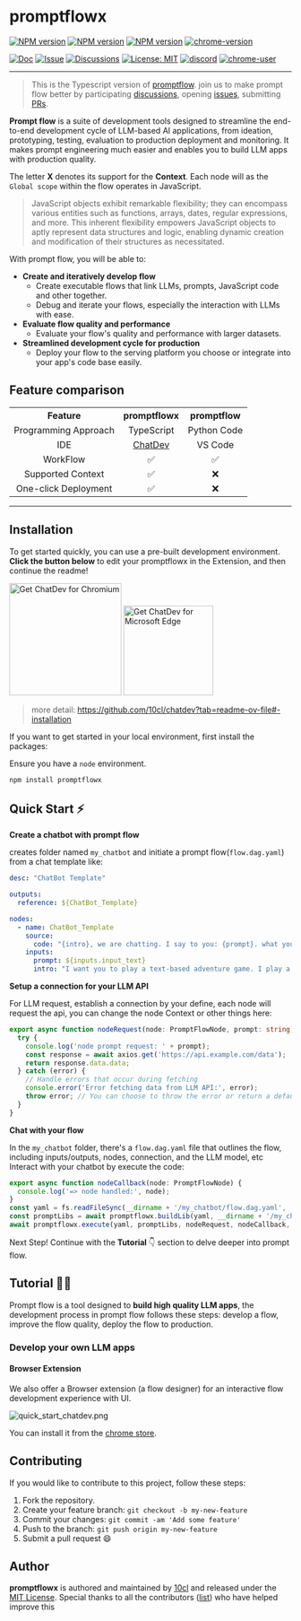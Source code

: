 # promptflowx

[![NPM version](https://img.shields.io/npm/v/promptflowx.svg?style=flat)](https://npmjs.com/package/promptflowx)
[![NPM version](https://img.shields.io/npm/types/promptflowx?style=flat)](https://npmjs.com/package/promptflowx)
[![NPM version](https://img.shields.io/npm/dm/promptflowx?style=flat)](https://npmjs.com/package/promptflowx)
[![chrome-version][chrome-image]][chrome-url]

[![Doc](https://img.shields.io/badge/Doc-online-green)](https://promptflowx.toscl.com)
[![Issue](https://img.shields.io/github/issues/10cl/promptflowx)](https://github.com/10cl/promptflowx/issues/new/choose)
[![Discussions](https://img.shields.io/github/discussions/10cl/promptflowx)](https://github.com/10cl/promptflowx/issues/new/choose)
[![License: MIT](https://img.shields.io/github/license/10cl/promptflowx)](https://github.com/10cl/promptflowx/blob/main/LICENSE)
[![discord][discord-image]][discord-url]
[![chrome-user][chrome-user-image]][chrome-user-url]



[discord-image]: https://img.shields.io/discord/977885982579884082?logo=discord
[discord-url]: https://discord.gg/fdjWfgGPjb
[chrome-url]: https://chromewebstore.google.com/detail/chatdev-ide-building-your/dopllopmmfnghbahgbdejnkebfcmomej
[chrome-image]: https://img.shields.io/chrome-web-store/v/dopllopmmfnghbahgbdejnkebfcmomej
[chrome-user-url]: https://chromewebstore.google.com/detail/chatdev-ide-building-your/dopllopmmfnghbahgbdejnkebfcmomej
[chrome-user-image]: https://img.shields.io/chrome-web-store/users/dopllopmmfnghbahgbdejnkebfcmomej

---
> This is the Typescript version of [promptflow](https://github.com/microsoft/promptflow/).  join us to make prompt flow better by
> participating [discussions](https://github.com/10cl/promptflowx/discussions),
> opening [issues](https://github.com/10cl/promptflowx/issues/new/choose),
> submitting [PRs](https://github.com/10cl/promptflowx/pulls).


**Prompt flow** is a suite of development tools designed to streamline the end-to-end development cycle of LLM-based AI applications, from ideation, prototyping, testing, evaluation to production deployment and monitoring. It makes prompt engineering much easier and enables you to build LLM apps with production quality.

The letter **X** denotes its support for the **Context**.  Each node will as the `Global scope` within the flow operates in JavaScript.
>JavaScript objects exhibit remarkable flexibility;  they can encompass various entities such as functions, arrays, dates, regular expressions, and more.  This inherent flexibility empowers JavaScript objects to aptly represent data structures and logic, enabling dynamic creation and modification of their structures as necessitated.


With prompt flow, you will be able to:

- **Create and iteratively develop flow**
    - Create executable flows that link LLMs, prompts, JavaScript code and other together.
    - Debug and iterate your flows, especially the interaction with LLMs with ease.
- **Evaluate flow quality and performance**
    - Evaluate your flow's quality and performance with larger datasets.
- **Streamlined development cycle for production**
    - Deploy your flow to the serving platform you choose or integrate into your app's code base easily.

## Feature comparison
<table style="width: 100%;">
  <tr>
    <th align="center">Feature</th>
    <th align="center">promptflowx</th>
    <th align="center">promptflow</th>
  </tr>
  <tr>
    <td align="center">Programming Approach</td>
    <td align="center">TypeScript</td>
    <td align="center">Python Code</td>
  </tr>
  <tr>
    <td align="center">IDE</td>
    <td align="center"><a href="http://github.com/10cl/chatdev">ChatDev</a></td>
    <td align="center">VS Code</td>
  </tr>
  <tr>
    <td align="center">WorkFlow</td>
    <td align="center">✅</td>
    <td align="center">✅</td>
  </tr>
  <tr>
    <td align="center">Supported Context</td>
    <td align="center">✅</td>
    <td align="center">❌</td>
  </tr>
  <tr>
    <td align="center">One-click Deployment</td>
    <td align="center">✅</td>
    <td align="center">❌</td>
  </tr>
</table>


------

## Installation

To get started quickly, you can use a pre-built development environment. **Click the button below** to edit your promptflowx in the Extension, and then continue the readme!

<a href="https://chrome.google.com/webstore/detail/chatdev-visualize-your-ai/dopllopmmfnghbahgbdejnkebfcmomej?utm_source=github"><img src="/chrome-logo.png" width="200" alt="Get ChatDev for Chromium"></a>
<a href="https://microsoftedge.microsoft.com/addons/detail/ceoneifbmcdiihmgfjeodiholmbpmibm?utm_source=github"><img src="/edge-logo.png" width="160" alt="Get ChatDev for Microsoft Edge"></a>
>more detail: https://github.com/10cl/chatdev?tab=readme-ov-file#-installation

If you want to get started in your local environment, first install the packages:

Ensure you have a `node` environment.

```sh
npm install promptflowx
```

## Quick Start ⚡
**Create a chatbot with prompt flow**

creates folder named `my_chatbot` and initiate a prompt flow(`flow.dag.yaml`) from a chat template like:
```yaml
desc: "ChatBot Template"

outputs:
  reference: ${ChatBot_Template}

nodes:
  - name: ChatBot_Template
    source:
      code: "{intro}, we are chatting. I say to you: {prompt}. what you might say?"
    inputs:
      prompt: ${inputs.input_text}
      intro: "I want you to play a text-based adventure game. I play a character in this text-based adventure game."

```

**Setup a connection for your LLM API**

For LLM request, establish a connection by your define, each node will request the api, you can change the node Context or other things here:
```ts
export async function nodeRequest(node: PromptFlowNode, prompt: string): Promise<string> {
  try {
    console.log('node prompt request: ' + prompt);
    const response = await axios.get('https://api.example.com/data');
    return response.data.data;
  } catch (error) {
    // Handle errors that occur during fetching
    console.error('Error fetching data from LLM API:', error);
    throw error; // You can choose to throw the error or return a default value
  }
}
```

**Chat with your flow**

In the `my_chatbot` folder, there's a `flow.dag.yaml` file that outlines the flow, including inputs/outputs, nodes,  connection, and the LLM model, etc
Interact with your chatbot by execute the code:
```ts
export async function nodeCallback(node: PromptFlowNode) {
  console.log('=> node handled:', node);
}
const yaml = fs.readFileSync(__dirname + '/my_chatbot/flow.dag.yaml', 'utf8');
const promptLibs = await promptflowx.buildLib(yaml, __dirname + '/my_chatbot/');
await promptflowx.execute(yaml, promptLibs, nodeRequest, nodeCallback, 'Hello.');
```

Next Step! Continue with the **Tutorial**  👇 section to delve deeper into prompt flow.

## Tutorial 🏃‍♂️

Prompt flow is a tool designed to **build high quality LLM apps**, the development process in prompt flow follows these steps: develop a flow, improve the flow quality, deploy the flow to production.

### Develop your own LLM apps

#### Browser Extension

We also offer a Browser extension (a flow designer) for an interactive flow development experience with UI.

![quick_start_chatdev.png](/quick_start_chatdev.png)

You can install it from the <a href="https://chrome.google.com/webstore/detail/chatdev-visualize-your-ai/dopllopmmfnghbahgbdejnkebfcmomej?utm_source=github">chrome store</a>.

## Contributing

If you would like to contribute to this project, follow these steps:

1. Fork the repository.
2. Create your feature branch: `git checkout -b my-new-feature`
3. Commit your changes: `git commit -am 'Add some feature'`
4. Push to the branch: `git push origin my-new-feature`
5. Submit a pull request 😄

## Author

**promptflowx** is authored and maintained by [10cl](https://github.com/10cl) and released under the [MIT License](./LICENSE). Special thanks to all the contributors ([list](https://github.com/10cl/promptflowx/contributors)) who have helped improve this

